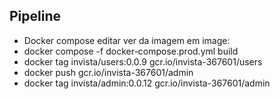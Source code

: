 ## Pipeline

- Docker compose editar ver da imagem em image:
- docker compose -f docker-compose.prod.yml build
- docker tag invista/users:0.0.9 gcr.io/invista-367601/users 
- docker push gcr.io/invista-367601/admin
- docker tag invista/admin:0.0.12 gcr.io/invista-367601/admin